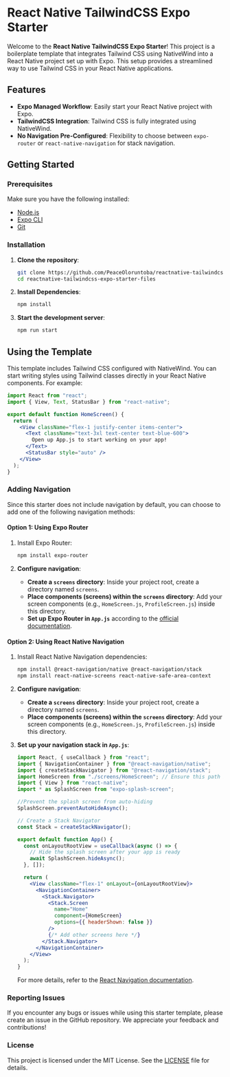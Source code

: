 # React Native TailwindCSS Expo Starter

Welcome to the **React Native TailwindCSS Expo Starter**! This project is a boilerplate template that integrates Tailwind CSS using NativeWind into a React Native project set up with Expo. This setup provides a streamlined way to use Tailwind CSS in your React Native applications.

## Features

- **Expo Managed Workflow**: Easily start your React Native project with Expo.
- **TailwindCSS Integration**: Tailwind CSS is fully integrated using NativeWind.
- **No Navigation Pre-Configured**: Flexibility to choose between `expo-router` or `react-native-navigation` for stack navigation.

## Getting Started

### Prerequisites

Make sure you have the following installed:

- [Node.js](https://nodejs.org/)
- [Expo CLI](https://docs.expo.dev/get-started/installation/)
- [Git](https://git-scm.com/)

### Installation

1. **Clone the repository**:
   ```bash
   git clone https://github.com/PeaceOloruntoba/reactnative-tailwindcss-expo-starter-files.git
   cd reactnative-tailwindcss-expo-starter-files
   ```
2. **Install Dependencies**:
   ```bash
   npm install
   ```
3. **Start the development server**:
   ```bash
   npm run start
   ```
## Using the Template

This template includes Tailwind CSS configured with NativeWind. You can start writing styles using Tailwind classes directly in your React Native components. For example:

```jsx
import React from "react";
import { View, Text, StatusBar } from "react-native";

export default function HomeScreen() {
  return (
    <View className="flex-1 justify-center items-center">
      <Text className="text-3xl text-center text-blue-600">
        Open up App.js to start working on your app!
      </Text>
      <StatusBar style="auto" />
    </View>
  );
}
```
### Adding Navigation

Since this starter does not include navigation by default, you can choose to add one of the following navigation methods:

#### Option 1: Using Expo Router

1. Install Expo Router:

   ```bash
   npm install expo-router
   ```
2. **Configure navigation**:
   - **Create a `screens` directory**: 
     Inside your project root, create a directory named `screens`.
   - **Place components (screens) within the `screens` directory**: 
     Add your screen components (e.g., `HomeScreen.js`, `ProfileScreen.js`) inside this directory.
   - **Set up Expo Router in `App.js`** according to the [official documentation](https://docs.expo.dev/versions/latest/sdk/screens/).

#### Option 2: Using React Native Navigation

1. Install React Native Navigation dependencies:

   ```bash
   npm install @react-navigation/native @react-navigation/stack
   npm install react-native-screens react-native-safe-area-context
   ```
2. **Configure navigation**:
   - **Create a `screens` directory**: 
     Inside your project root, create a directory named `screens`.
   - **Place components (screens) within the `screens` directory**: 
     Add your screen components (e.g., `HomeScreen.js`, `ProfileScreen.js`) inside this directory.
3. **Set up your navigation stack in `App.js`**:

   ```jsx
   import React, { useCallback } from "react";
   import { NavigationContainer } from "@react-navigation/native";
   import { createStackNavigator } from "@react-navigation/stack";
   import HomeScreen from "./screens/HomeScreen"; // Ensure this path is correct
   import { View } from "react-native";
   import * as SplashScreen from "expo-splash-screen";
   
   //Prevent the splash screen from auto-hiding
   SplashScreen.preventAutoHideAsync();
   
   // Create a Stack Navigator
   const Stack = createStackNavigator();
   
   export default function App() {
     const onLayoutRootView = useCallback(async () => {
       // Hide the splash screen after your app is ready
       await SplashScreen.hideAsync();
     }, []);
   
     return (
       <View className="flex-1" onLayout={onLayoutRootView}>
         <NavigationContainer>
           <Stack.Navigator>
             <Stack.Screen
               name="Home"
               component={HomeScreen}
               options={{ headerShown: false }}
             />
             {/* Add other screens here */}
           </Stack.Navigator>
         </NavigationContainer>
       </View>
     );
   }
   ```
   For more details, refer to the [React Navigation documentation](https://reactnavigation.org/).

### Reporting Issues

If you encounter any bugs or issues while using this starter template, please create an issue in the GitHub repository. We appreciate your feedback and contributions!

### License

This project is licensed under the MIT License. See the [LICENSE](LICENSE) file for details.
